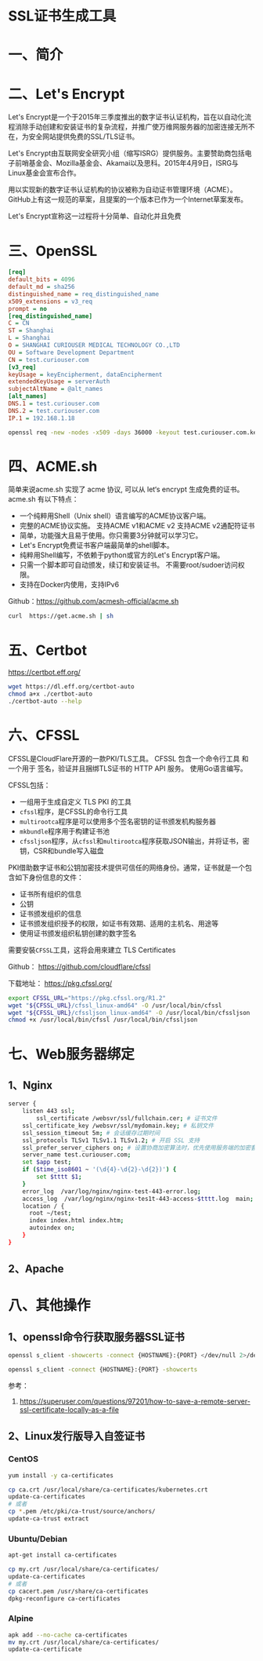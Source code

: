 # SSL证书生成工具

# 一、简介



# 二、Let's Encrypt

Let's Encrypt是一个于2015年三季度推出的数字证书认证机构，旨在以自动化流程消除手动创建和安装证书的复杂流程，并推广使万维网服务器的加密连接无所不在，为安全网站提供免费的SSL/TLS证书。

Let's Encrypt由互联网安全研究小组（缩写ISRG）提供服务。主要赞助商包括电子前哨基金会、Mozilla基金会、Akamai以及思科。2015年4月9日，ISRG与Linux基金会宣布合作。

用以实现新的数字证书认证机构的协议被称为自动证书管理环境（ACME）。GitHub上有这一规范的草案，且提案的一个版本已作为一个Internet草案发布。

Let's Encrypt宣称这一过程将十分简单、自动化并且免费

# 三、OpenSSL



```ini
[req]
default_bits = 4096
default_md = sha256
distinguished_name = req_distinguished_name
x509_extensions = v3_req
prompt = no
[req_distinguished_name]
C = CN
ST = Shanghai
L = Shanghai
O = SHANGHAI CURIOUSER MEDICAL TECHNOLOGY CO.,LTD
OU = Software Development Department
CN = test.curiouser.com
[v3_req]
keyUsage = keyEncipherment, dataEncipherment
extendedKeyUsage = serverAuth
subjectAltName = @alt_names
[alt_names]
DNS.1 = test.curiouser.com
DNS.2 = test.curiouser.com
IP.1 = 192.168.1.18
```



```bash
openssl req -new -nodes -x509 -days 36000 -keyout test.curiouser.com.key -out test.curiouser.com.crt -config req
```





# 四、ACME.sh

简单来说acme.sh 实现了 acme 协议, 可以从 let‘s encrypt 生成免费的证书。
acme.sh 有以下特点：

- 一个纯粹用Shell（Unix shell）语言编写的ACME协议客户端。
- 完整的ACME协议实施。 支持ACME v1和ACME v2 支持ACME v2通配符证书
- 简单，功能强大且易于使用。你只需要3分钟就可以学习它。
- Let's Encrypt免费证书客户端最简单的shell脚本。
- 纯粹用Shell编写，不依赖于python或官方的Let's Encrypt客户端。
- 只需一个脚本即可自动颁发，续订和安装证书。 不需要root/sudoer访问权限。
- 支持在Docker内使用，支持IPv6

Github：https://github.com/acmesh-official/acme.sh



```bash
curl  https://get.acme.sh | sh
```





# 五、Certbot

https://certbot.eff.org/



```bash
wget https://dl.eff.org/certbot-auto
chmod a+x ./certbot-auto
./certbot-auto --help
```



# 六、CFSSL

CFSSL是CloudFlare开源的一款PKI/TLS工具。 CFSSL 包含一个命令行工具 和一个用于 签名，验证并且捆绑TLS证书的 HTTP API 服务。 使用Go语言编写。

CFSSL包括：

- 一组用于生成自定义 TLS PKI 的工具
- `cfssl`程序，是CFSSL的命令行工具
- `multirootca`程序是可以使用多个签名密钥的证书颁发机构服务器
- `mkbundle`程序用于构建证书池
- `cfssljson`程序，从`cfssl`和`multirootca`程序获取JSON输出，并将证书，密钥，CSR和bundle写入磁盘

PKI借助数字证书和公钥加密技术提供可信任的网络身份。通常，证书就是一个包含如下身份信息的文件：

- 证书所有组织的信息
- 公钥
- 证书颁发组织的信息
- 证书颁发组织授予的权限，如证书有效期、适用的主机名、用途等
- 使用证书颁发组织私钥创建的数字签名

需要安裝`CFSSL`工具，这将会用來建立 TLS Certificates

Github： https://github.com/cloudflare/cfssl

下载地址： https://pkg.cfssl.org/



```bash
export CFSSL_URL="https://pkg.cfssl.org/R1.2"
wget "${CFSSL_URL}/cfssl_linux-amd64" -O /usr/local/bin/cfssl
wget "${CFSSL_URL}/cfssljson_linux-amd64" -O /usr/local/bin/cfssljson
chmod +x /usr/local/bin/cfssl /usr/local/bin/cfssljson
```

# 七、Web服务器绑定

## 1、Nginx

```bash
server {
    listen 443 ssl;
		ssl_certificate /websvr/ssl/fullchain.cer; # 证书文件
    ssl_certificate_key /websvr/ssl/mydomain.key; # 私钥文件
    ssl_session_timeout 5m; # 会话缓存过期时间
    ssl_protocols TLSv1 TLSv1.1 TLSv1.2; # 开启 SSL 支持
    ssl_prefer_server_ciphers on; # 设置协商加密算法时，优先使用服务端的加密套件
  	server_name test.curiouser.com;
    set $app test;
    if ($time_iso8601 ~ '(\d{4}-\d{2}-\d{2})') {
        set $tttt $1;
    }
    error_log  /var/log/nginx/nginx-test-443-error.log;
    access_log  /var/log/nginx/nginx-tes1t-443-access-$tttt.log  main;
    location / {
      root ~/test;
      index index.html index.htm;
      autoindex on;
    }
}
```



## 2、Apache

# 八、其他操作

## 1、openssl命令行获取服务器SSL证书

```bash
openssl s_client -showcerts -connect {HOSTNAME}:{PORT} </dev/null 2>/dev/null|openssl x509 -outform PEM > www.test.com.ssl.pem
```

```bash
openssl s_client -connect {HOSTNAME}:{PORT} -showcerts
```

参考：

1. https://superuser.com/questions/97201/how-to-save-a-remote-server-ssl-certificate-locally-as-a-file

## 2、Linux发行版导入自签证书

### CentOS

```bash
yum install -y ca-certificates

cp ca.crt /usr/local/share/ca-certificates/kubernetes.crt
update-ca-certificates
# 或者
cp *.pem /etc/pki/ca-trust/source/anchors/
update-ca-trust extract
```

### Ubuntu/Debian

```bash
apt-get install ca-certificates

cp my.crt /usr/local/share/ca-certificates/
update-ca-certificates
# 或者
cp cacert.pem /usr/share/ca-certificates
dpkg-reconfigure ca-certificates
```

### Alpine

```bash
apk add --no-cache ca-certificates
mv my.crt /usr/local/share/ca-certificates/
update-ca-certificate
```

